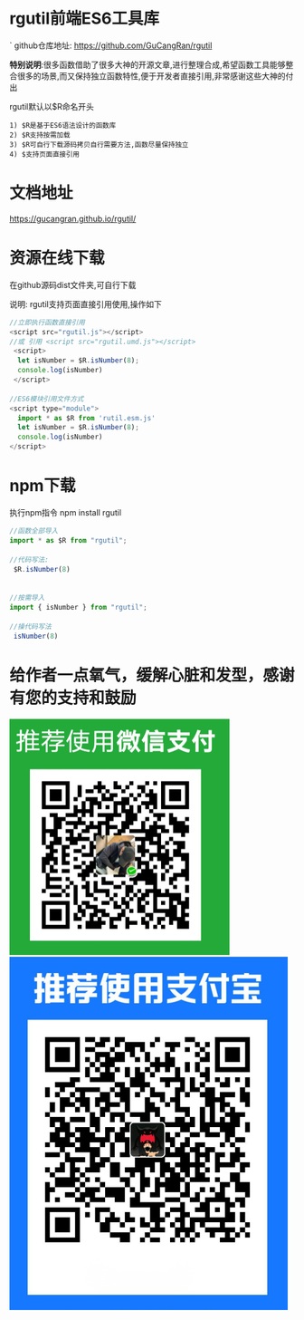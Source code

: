 # rgutil前端ES6工具库
`
github仓库地址: https://github.com/GuCangRan/rgutil

**特别说明**:很多函数借助了很多大神的开源文章,进行整理合成,希望函数工具能够整合很多的场景,而又保持独立函数特性,便于开发者直接引用,非常感谢这些大神的付出

rgutil默认以$R命名开头
```
1) $R是基于ES6语法设计的函数库
2) $R支持按需加载
3) $R可自行下载源码拷贝自行需要方法,函数尽量保持独立
4) $支持页面直接引用
```

# 文档地址
 https://gucangran.github.io/rgutil/

# 资源在线下载
在github源码dist文件夹,可自行下载

说明: rgutil支持页面直接引用使用,操作如下

```javascript
//立即执行函数直接引用
<script src="rgutil.js"></script>
//或 引用 <script src="rgutil.umd.js"></script>
 <script>
  let isNumber = $R.isNumber(8);
  console.log(isNumber)
 </script>

//ES6模块引用文件方式
<script type="module">
  import * as $R from 'rutil.esm.js'
  let isNumber = $R.isNumber(8);
  console.log(isNumber)
</script>

```




# npm下载

执行npm指令
npm install rgutil

```javascript
//函数全部导入
import * as $R from "rgutil";

//代码写法:
 $R.isNumber(8)


//按需导入
import { isNumber } from "rgutil";

//操代码写法
 isNumber(8)

```



# 给作者一点氧气，缓解心脏和发型，感谢有您的支持和鼓励

![weixin](./src/assets/weixin.png)
![zhifubao](./src/assets/zhifubao.png)
